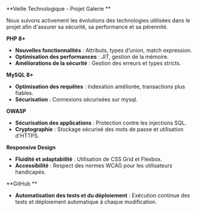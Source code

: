 
 **Veille Technologique - Projet Galerie **

Nous suivons activement les évolutions des technologies utilisées dans le projet afin d'assurer sa sécurité, sa performance et sa pérennité.

 **PHP 8+**
- **Nouvelles fonctionnalités** : Attributs, types d’union, match expression.
- **Optimisation des performances** : JIT, gestion de la mémoire.
- **Améliorations de la sécurité** : Gestion des erreurs et types stricts.

 **MySQL 8+**
- **Optimisation des requêtes** : Indexation améliorée, transactions plus fiables.
- **Sécurisation** : Connexions sécurisées sur mysql.

 **OWASP**
- **Sécurisation des applications** : Protection contre les injections SQL.
- **Cryptographie** : Stockage sécurisé des mots de passe et utilisation d'HTTPS.

 **Responsive Design**
- **Fluidité et adaptabilité** : Utilisation de CSS Grid et Flexbox.
- **Accessibilité** : Respect des normes WCAG pour les utilisateurs handicapés.

**GitHub **
- **Automatisation des tests et du déploiement** : Exécution continue des tests et déploiement automatique à chaque modification.




